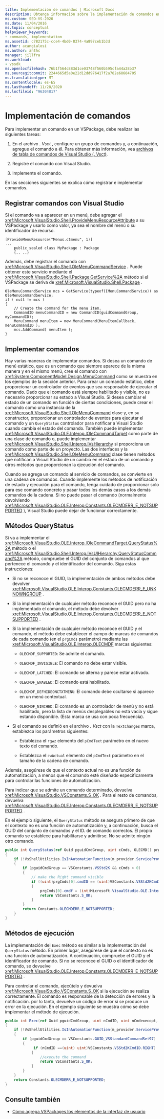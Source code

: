 ```yaml
---
title: Implementación de comandos | Microsoft Docs
description: Obtenga información sobre la implementación de comandos en Visual Studio, cómo configurar un grupo de comandos en un VSPackage, cómo agregarle un comando, cómo registrar el comando y cómo implementarlo.
ms.custom: SEO-VS-2020
ms.date: 11/04/2016
ms.topic: conceptual
helpviewer_keywords:
- commands, implementation
ms.assetid: c782175c-cce4-4bd0-8374-4a897ceb1b3d
author: acangialosi
ms.author: anthc
manager: jillfra
ms.workload:
- vssdk
ms.openlocfilehash: 76b1f564c883d1ce03748f560b595cfa44a28b37
ms.sourcegitcommit: 2244665d5a0e22d12dd976417f2a782e68684705
ms.translationtype: MT
ms.contentlocale: es-ES
ms.lasthandoff: 11/28/2020
ms.locfileid: "96304817"
---
```

# <a name="command-implementation"></a>Implementación de comandos
Para implementar un comando en un VSPackage, debe realizar las siguientes tareas:

1. En el archivo *. Vsct* , configure un grupo de comandos y, a continuación, agregue el comando a él. Para obtener más información, vea [archivos de tabla de comandos de Visual Studio (. Vsct)](../../extensibility/internals/visual-studio-command-table-dot-vsct-files.md).

2. Registre el comando con Visual Studio.

3. Implemente el comando.

En las secciones siguientes se explica cómo registrar e implementar comandos.

## <a name="register-commands-with-visual-studio"></a>Registrar comandos con Visual Studio
 Si el comando va a aparecer en un menú, debe agregar el <xref:Microsoft.VisualStudio.Shell.ProvideMenuResourceAttribute> a su VSPackage y usarlo como valor, ya sea el nombre del menú o su identificador de recurso.

```
[ProvideMenuResource("Menus.ctmenu", 1)]
...
    public sealed class MyPackage : Package
    {.. ..}

```

 Además, debe registrar el comando con <xref:Microsoft.VisualStudio.Shell.OleMenuCommandService> . Puede obtener este servicio mediante el <xref:Microsoft.VisualStudio.Shell.Package.GetService%2A> método si el VSPackage se deriva de <xref:Microsoft.VisualStudio.Shell.Package> .

```
OleMenuCommandService mcs = GetService(typeof(IMenuCommandService)) as OleMenuCommandService;
if ( null != mcs )
{
    // Create the command for the menu item.
    CommandID menuCommandID = new CommandID(guidCommandGroup, myCommandID);
    MenuCommand menuItem = new MenuCommand(MenuItemCallback, menuCommandID );
    mcs.AddCommand( menuItem );
}

```

## <a name="implement-commands"></a>Implementar comandos
 Hay varias maneras de implementar comandos. Si desea un comando de menú estático, que es un comando que siempre aparece de la misma manera y en el mismo menú, cree el comando con <xref:System.ComponentModel.Design.MenuCommand> como se muestra en los ejemplos de la sección anterior. Para crear un comando estático, debe proporcionar un controlador de eventos que sea responsable de ejecutar el comando. Dado que el comando está siempre habilitado y visible, no es necesario proporcionar su estado a Visual Studio. Si desea cambiar el estado de un comando en función de ciertas condiciones, puede crear el comando como una instancia de la <xref:Microsoft.VisualStudio.Shell.OleMenuCommand> clase y, en su constructor, proporcionar un controlador de eventos para ejecutar el comando y un `QueryStatus` controlador para notificar a Visual Studio cuando cambia el estado del comando. También puede implementar <xref:Microsoft.VisualStudio.OLE.Interop.IOleCommandTarget> como parte de una clase de comando o, puede implementar <xref:Microsoft.VisualStudio.Shell.Interop.IVsHierarchy> si proporciona un comando como parte de un proyecto. Las dos interfaces y la <xref:Microsoft.VisualStudio.Shell.OleMenuCommand> clase tienen métodos que notifican a Visual Studio de un cambio en el estado de un comando y otros métodos que proporcionan la ejecución del comando.

 Cuando se agrega un comando al servicio de comandos, se convierte en una cadena de comandos. Cuando implemente los métodos de notificación de estado y ejecución para el comando, tenga cuidado de proporcionar solo para ese comando concreto y pasar todos los demás casos a los demás comandos de la cadena. Si no puede pasar el comando (normalmente devolviendo <xref:Microsoft.VisualStudio.OLE.Interop.Constants.OLECMDERR_E_NOTSUPPORTED> ), Visual Studio puede dejar de funcionar correctamente.

## <a name="querystatus-methods"></a>Métodos QueryStatus
 Si va a implementar el <xref:Microsoft.VisualStudio.OLE.Interop.IOleCommandTarget.QueryStatus%2A> método o el <xref:Microsoft.VisualStudio.Shell.Interop.IVsUIHierarchy.QueryStatusCommand%2A> método, compruebe el GUID del conjunto de comandos al que pertenece el comando y el identificador del comando. Siga estas instrucciones:

- Si no se reconoce el GUID, la implementación de ambos métodos debe devolver <xref:Microsoft.VisualStudio.OLE.Interop.Constants.OLECMDERR_E_UNKNOWNGROUP> .

- Si la implementación de cualquier método reconoce el GUID pero no ha implementado el comando, el método debe devolver <xref:Microsoft.VisualStudio.OLE.Interop.Constants.OLECMDERR_E_NOTSUPPORTED> .

- Si la implementación de cualquier método reconoce el GUID y el comando, el método debe establecer el campo de marcas de comandos de cada comando (en el `prgCmds` parámetro) mediante las <xref:Microsoft.VisualStudio.OLE.Interop.OLECMDF> marcas siguientes:

  - `OLECMDF_SUPPORTED`: Se admite el comando.

  - `OLECMDF_INVISIBLE`: El comando no debe estar visible.

  - `OLECMDF_LATCHED`: El comando se alterna y parece estar activado.

  - `OLECMDF_ENABLED`: El comando está habilitado.

  - `OLECMDF_DEFHIDEONCTXTMENU`: El comando debe ocultarse si aparece en un menú contextual.

  - `OLECMDF_NINCHED`: El comando es un controlador de menú y no está habilitado, pero la lista de menús desplegables no está vacía y sigue estando disponible. (Esta marca se usa con poca frecuencia).

- Si el comando se definió en el archivo *. Vsct* con la `TextChanges` marca, establezca los parámetros siguientes:

  - Establezca el `rgwz` elemento del `pCmdText` parámetro en el nuevo texto del comando.

  - Establezca el `cwActual` elemento del `pCmdText` parámetro en el tamaño de la cadena de comando.

Además, asegúrese de que el contexto actual no es una función de automatización, a menos que el comando esté diseñado específicamente para controlar las funciones de automatización.

Para indicar que se admite un comando determinado, devuelva <xref:Microsoft.VisualStudio.VSConstants.S_OK> . Para el resto de comandos, devuelva <xref:Microsoft.VisualStudio.OLE.Interop.Constants.OLECMDERR_E_NOTSUPPORTED> .

En el ejemplo siguiente, el `QueryStatus` método se asegura primero de que el contexto no es una función de automatización y, a continuación, busca el GUID del conjunto de comandos y el ID. de comando correctos. El propio comando se establece para habilitarse y admitirse. No se admite ningún otro comando.

```csharp
public int QueryStatus(ref Guid pguidCmdGroup, uint cCmds, OLECMD[] prgCmds, IntPtr pCmdText)
{
    if (!VsShellUtilities.IsInAutomationFunction(m_provider.ServiceProvider))
    {
        if (pguidCmdGroup == VSConstants.VSStd2K && cCmds > 0)
        {
            // make the Right command visible
            if ((uint)prgCmds[0].cmdID == (uint)VSConstants.VSStd2KCmdID.RIGHT)
            {
                prgCmds[0].cmdf = (int)Microsoft.VisualStudio.OLE.Interop.Constants.MSOCMDF_ENABLED | (int)Microsoft.VisualStudio.OLE.Interop.Constants.MSOCMDF_SUPPORTED;
                return VSConstants.S_OK;
            }
        }
        return Constants.OLECMDERR_E_NOTSUPPORTED;
    }
}
```

## <a name="execution-methods"></a>Métodos de ejecución
 La implementación del `Exec` método es similar a la implementación del `QueryStatus` método. En primer lugar, asegúrese de que el contexto no es una función de automatización. A continuación, compruebe el GUID y el identificador de comando. Si no se reconoce el GUID o el identificador de comando, se devuelve <xref:Microsoft.VisualStudio.OLE.Interop.Constants.OLECMDERR_E_NOTSUPPORTED> .

 Para controlar el comando, ejecútelo y devuelva <xref:Microsoft.VisualStudio.VSConstants.S_OK> si la ejecución se realiza correctamente. El comando es responsable de la detección de errores y la notificación. por lo tanto, devuelve un código de error si se produce un error en la ejecución. En el ejemplo siguiente se muestra cómo se debe implementar el método de ejecución.

```csharp
public int Exec(ref Guid pguidCmdGroup, uint nCmdID, uint nCmdexecopt, IntPtr pvaIn, IntPtr pvaOut)
{
    if (!VsShellUtilities.IsInAutomationFunction(m_provider.ServiceProvider))
    {
        if (pguidCmdGroup == VSConstants.GUID_VSStandardCommandSet97)
        {
             if (nCmdID ==(uint) uint)VSConstants.VSStd2KCmdID.RIGHT)
            {
                //execute the command
                return VSConstants.S_OK;
            }
        }
    }
    return Constants.OLECMDERR_E_NOTSUPPORTED;
}
```

## <a name="see-also"></a>Consulte también

- [Cómo agrega VSPackages los elementos de la interfaz de usuario](../../extensibility/internals/how-vspackages-add-user-interface-elements.md)
